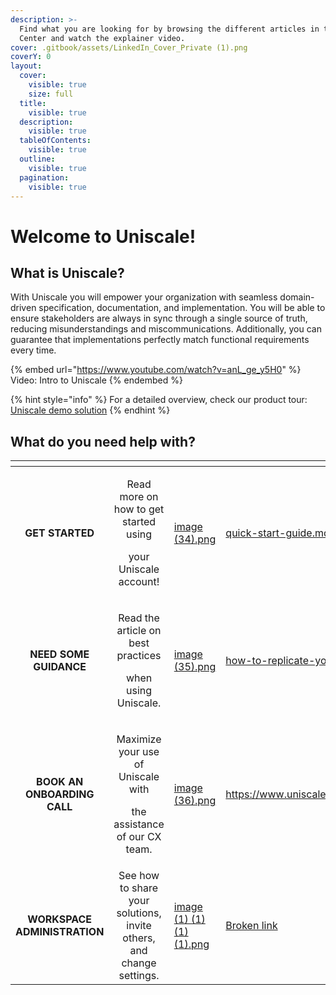 ```yaml
---
description: >-
  Find what you are looking for by browsing the different articles in the Help
  Center and watch the explainer video.
cover: .gitbook/assets/LinkedIn_Cover_Private (1).png
coverY: 0
layout:
  cover:
    visible: true
    size: full
  title:
    visible: true
  description:
    visible: true
  tableOfContents:
    visible: true
  outline:
    visible: true
  pagination:
    visible: true
---
```


# Welcome to Uniscale!

## **What is Uniscale?**

With Uniscale you will empower your organization with seamless domain-driven specification, documentation, and implementation. You will be able to ensure stakeholders are always in sync through a single source of truth, reducing misunderstandings and miscommunications. Additionally, you can guarantee that implementations perfectly match functional requirements every time.

{% embed url="https://www.youtube.com/watch?v=anL_ge_y5H0" %}
Video: Intro to Uniscale
{% endembed %}

{% hint style="info" %}
For a detailed overview, check our product tour: [Uniscale demo solution](https://www.youtube.com/watch?v=ulH6WXko67o\&list=PL5utFq0uexyH\_ZLFRByWZJUUQtfA6z1LH\&index=2)
{% endhint %}



## **What do you need help with?**

<table data-card-size="large" data-view="cards"><thead><tr><th align="center"></th><th align="center"></th><th data-hidden data-card-cover data-type="files"></th><th data-hidden data-card-target data-type="content-ref"></th></tr></thead><tbody><tr><td align="center"><strong>GET STARTED</strong></td><td align="center"><p>Read more on how to get started using </p><p>your Uniscale account!</p></td><td><a href=".gitbook/assets/image (34).png">image (34).png</a></td><td><a href="getting-started/quick-start-guide.md">quick-start-guide.md</a></td></tr><tr><td align="center"><strong>NEED SOME GUIDANCE</strong></td><td align="center"><p>Read the article on best practices</p><p> when using Uniscale.</p></td><td><a href=".gitbook/assets/image (35).png">image (35).png</a></td><td><a href="getting-started/how-to-replicate-your-project.md">how-to-replicate-your-project.md</a></td></tr><tr><td align="center"><strong>BOOK AN ONBOARDING CALL</strong></td><td align="center"><p>Maximize your use of Uniscale with</p><p>the assistance of our CX team.</p></td><td><a href=".gitbook/assets/image (36).png">image (36).png</a></td><td><a href="https://www.uniscale.com/onboarding">https://www.uniscale.com/onboarding</a></td></tr><tr><td align="center"><strong>WORKSPACE ADMINISTRATION</strong></td><td align="center">See how to share your solutions, invite others, and change settings.</td><td><a href=".gitbook/assets/image (1) (1) (1) (1).png">image (1) (1) (1) (1).png</a></td><td><a href="broken-reference">Broken link</a></td></tr></tbody></table>
